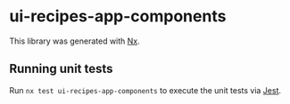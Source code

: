 # ui-recipes-app-components

This library was generated with [Nx](https://nx.dev).

## Running unit tests

Run `nx test ui-recipes-app-components` to execute the unit tests via [Jest](https://jestjs.io).
